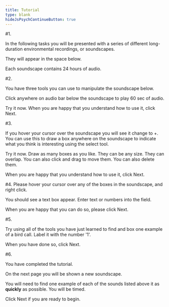 ```yaml
---
title: Tutorial
type: blank
hideJsPsychContinueButton: true
---
```


#1.

In the following tasks you will be presented with a series of different long-duration environmental recordings, or soundscapes.

They will appear in the space below.

Each soundscape contains 24 hours of audio.

#2.

You have three tools you can use to manipulate the soundscape below.

Click anywhere on audio bar below the soundscape to play 60 sec of audio.

Try it now. When you are happy that you understand how to use it, click Next.

#3.

If you hover your cursor over the soundscape you will see it change to +. You can use this to draw a box anywhere on the soundscape to indicate what you think is interesting using the select tool.

Try it now. Draw as many boxes as you like.
They can be any size. They can overlap. You can also click and drag to move them. You can also delete them.

When you are happy that you understand how to use it, click Next.

#4.
Please hover your cursor over any of the boxes in the soundscape, and right click.

You should see a text box appear. Enter text or numbers into the field.

When you are happy that you can do so, please click Next.

#5.

Try using all of the tools you have just learned to find and box one example of a bird call. Label it with the number '1'.

When you have done so, click Next.

#6.

You have completed the tutorial.

On the next page you will be shown a new soundscape.

You will need to find one example of each of the sounds listed above it as **quickly** as possible. You will be timed.

Click Next if you are ready to begin.



